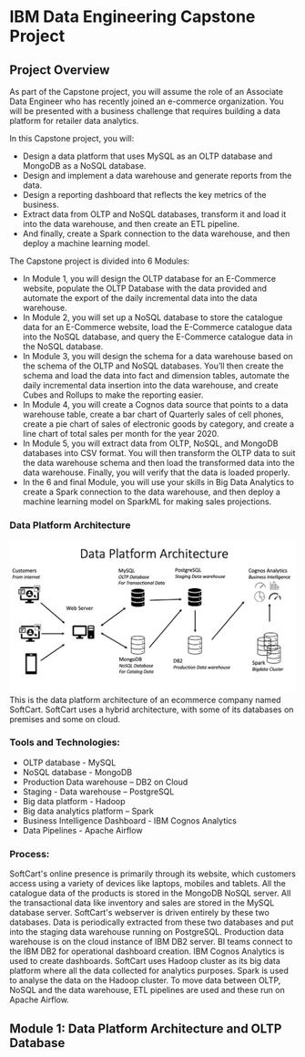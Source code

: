 # IBM Data Engineering Capstone Project

## Project Overview
As part of the Capstone project, you will assume the role of an Associate Data Engineer who has recently joined an e-commerce organization. You will be presented with a business challenge that requires building a data platform for retailer data analytics.

In this Capstone project, you will:
* Design a data platform that uses MySQL as an OLTP database and MongoDB as a NoSQL database.
* Design and implement a data warehouse and generate reports from the data.
* Design a reporting dashboard that reflects the key metrics of the business.
* Extract data from OLTP and NoSQL databases, transform it and load it into the data warehouse, and then create an ETL pipeline.
* And finally, create a Spark connection to the data warehouse, and then deploy a machine learning model.

The Capstone project is divided into 6 Modules:
* In Module 1, you will design the OLTP database for an E-Commerce website, populate the OLTP Database with the data provided and automate the export of the daily incremental data into the data warehouse.
* In Module 2, you will set up a NoSQL database to store the catalogue data for an E-Commerce website, load the E-Commerce catalogue data into the NoSQL database, and query the E-Commerce catalogue data in the NoSQL database.
* In Module 3, you will design the schema for a data warehouse based on the schema of the OLTP and NoSQL databases. You’ll then create the schema and load the data into fact and dimension tables, automate the daily incremental data insertion into the data warehouse, and create Cubes and Rollups to make the reporting easier.
* In Module 4, you will create a Cognos data source that points to a data warehouse table, create a bar chart of Quarterly sales of cell phones, create a pie chart of sales of electronic goods by category, and create a line chart of total sales per month for the year 2020.
* In Module 5, you will extract data from OLTP, NoSQL, and MongoDB databases into CSV format. You will then transform the OLTP data to suit the data warehouse schema and then load the transformed data into the data warehouse. Finally, you will verify that the data is loaded properly.
* In the 6 and final Module, you will use your skills in Big Data Analytics to create a Spark connection to the data warehouse, and then deploy a machine learning model on SparkML for making sales projections.

### Data Platform Architecture
![alt text](https://github.com/PhoneSettPaing/IBM-Data-Engineering/blob/597bd156489f2ad7f60fec471ff007a6671244e2/Data_Engineering_Capstone_Project/data_platform_architecture.png)
This is the data platform architecture of an ecommerce company named SoftCart. SoftCart uses a hybrid architecture, with some of its databases on premises and some on cloud.

### Tools and Technologies:
* OLTP database - MySQL
* NoSQL database - MongoDB
* Production Data warehouse – DB2 on Cloud
* Staging - Data warehouse – PostgreSQL
* Big data platform - Hadoop
* Big data analytics platform – Spark
* Business Intelligence Dashboard - IBM Cognos Analytics
* Data Pipelines - Apache Airflow

### Process:
SoftCart's online presence is primarily through its website, which customers access using a variety of devices like laptops, mobiles and tablets. All the catalogue data of the products is stored in the MongoDB NoSQL server. All the transactional data like inventory and sales are stored in the MySQL database server. SoftCart's webserver is driven entirely by these two databases. Data is periodically extracted from these two databases and put into the staging data warehouse running on PostgreSQL. Production data warehouse is on the cloud instance of IBM DB2 server. BI teams connect to the IBM DB2 for operational dashboard creation. IBM Cognos Analytics is used to create dashboards. SoftCart uses Hadoop cluster as its big data platform where all the data collected for analytics purposes. Spark is used to analyse the data on the Hadoop cluster. To move data between OLTP, NoSQL and the data warehouse, ETL pipelines are used and these run on Apache Airflow.

## Module 1: Data Platform Architecture and OLTP Database
